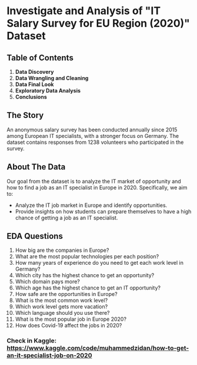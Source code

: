 # Investigate and Analysis of "IT Salary Survey for EU Region (2020)" Dataset

## Table of Contents
1. **Data Discovery**
2. **Data Wrangling and Cleaning**
3. **Data Final Look**
4. **Exploratory Data Analysis**
5. **Conclusions**

## The Story
An anonymous salary survey has been conducted annually since 2015 among European IT specialists, with a stronger focus on Germany. The dataset contains responses from 1238 volunteers who participated in the survey.

## About The Data
Our goal from the dataset is to analyze the IT market of opportunity and how to find a job as an IT specialist in Europe in 2020. Specifically, we aim to:
- Analyze the IT job market in Europe and identify opportunities.
- Provide insights on how students can prepare themselves to have a high chance of getting a job as an IT specialist.

## EDA Questions
1. How big are the companies in Europe?
2. What are the most popular technologies per each position?
3. How many years of experience do you need to get each work level in Germany?
4. Which city has the highest chance to get an opportunity?
5. Which domain pays more?
6. Which age has the highest chance to get an IT opportunity?
7. How safe are the opportunities in Europe?
8. What is the most common work level?
9. Which work level gets more vacation?
10. Which language should you use there?
11. What is the most popular job in Europe 2020?
12. How does Covid-19 affect the jobs in 2020?

### Check in Kaggle: https://www.kaggle.com/code/muhammedzidan/how-to-get-an-it-specialist-job-on-2020
